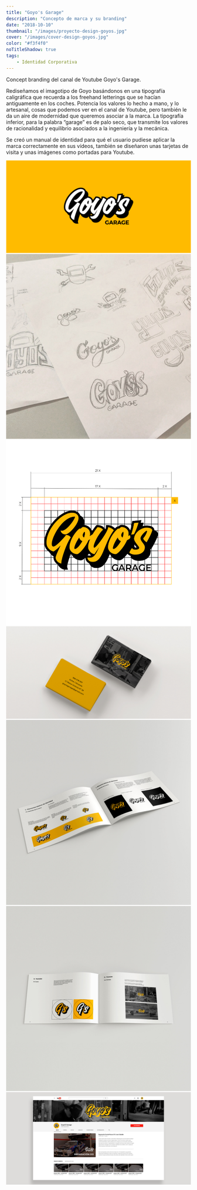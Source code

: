```yaml
---
title: "Goyo's Garage"
description: "Concepto de marca y su branding"
date: "2018-10-10"
thumbnail: "/images/proyecto-design-goyos.jpg"
cover: "/images/cover-design-goyos.jpg"
color: "#f3f4f0"
noTitleShadow: true
tags:
    - Identidad Corporativa
---
```


Concept branding del canal de Youtube Goyo's Garage.

Rediseñamos el imagotipo de Goyo basándonos en una tipografía caligráfica que recuerda a los freehand letterings que se hacían antiguamente en los coches. Potencia los  valores lo hecho a mano, y lo artesanal, cosas que podemos ver en el canal de Youtube, pero también le da un aire de modernidad que queremos asociar a la marca. La tipografía inferior, para la palabra “garage” es de palo seco, que transmite los valores de racionalidad y equilibrio asociados a la ingeniería y la mecánica.

Se creó un manual de identidad para qué el usuario pudiese aplicar la marca correctamente en sus vídeos, también se diseñaron unas tarjetas de visita y unas imágenes como portadas para Youtube.



<hidden>
<img src="goyos garage logotipo.jpg" />
</hidden>
<zoom-image src="goyos garage logotipo.jpg" atl='Logotipo'></zoom-image>

<divide>

<hidden>
<img src="bocetos-logotipo.jpg" />
</hidden>
<zoom-image src="bocetos-logotipo.jpg"  alt='Manual'></zoom-image>

<hidden>
<img src="espacio-seguridad-goyos.png" />
</hidden>
<zoom-image src="espacio-seguridad-goyos.png"  alt='Manual'></zoom-image>

</divide>

<hidden>
<img src="tarjetas-de-visita-goyos.jpg" />
</hidden>
<zoom-image src="tarjetas-de-visita-goyos.jpg"  alt='Tarjetas'></zoom-image>



<divide>

<hidden>
<img src="manual-de-identidad-goyos-01.jpg" />
</hidden>
<zoom-image src="manual-de-identidad-goyos-01.jpg"  alt='Manual'></zoom-image>

<hidden>
<img src="manual-de-identidad-goyos-02.jpg" />
</hidden>
<zoom-image src="manual-de-identidad-goyos-02.jpg"  alt='Manual'></zoom-image>

</divide>


<hidden>
<img src="canal-youtube.jpg" />
</hidden>
<zoom-image src="canal-youtube.jpg"  alt='Tarjetas'></zoom-image>



